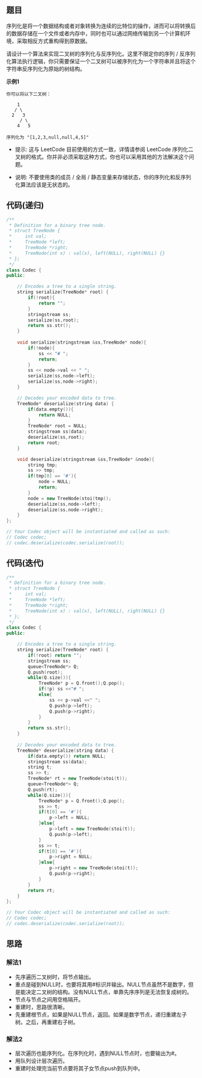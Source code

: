 ## 题目
序列化是将一个数据结构或者对象转换为连续的比特位的操作，进而可以将转换后的数据存储在一个文件或者内存中，同时也可以通过网络传输到另一个计算机环境，采取相反方式重构得到原数据。

请设计一个算法来实现二叉树的序列化与反序列化。这里不限定你的序列 / 反序列化算法执行逻辑，你只需要保证一个二叉树可以被序列化为一个字符串并且将这个字符串反序列化为原始的树结构。

**示例1**
```
你可以将以下二叉树：

    1
   / \
  2   3
     / \
    4   5

序列化为 "[1,2,3,null,null,4,5]"
```
* 提示: 这与 LeetCode 目前使用的方式一致，详情请参阅 LeetCode 序列化二叉树的格式。你并非必须采取这种方式，你也可以采用其他的方法解决这个问题。

* 说明: 不要使用类的成员 / 全局 / 静态变量来存储状态，你的序列化和反序列化算法应该是无状态的。

## 代码(递归)
```C++
/**
 * Definition for a binary tree node.
 * struct TreeNode {
 *     int val;
 *     TreeNode *left;
 *     TreeNode *right;
 *     TreeNode(int x) : val(x), left(NULL), right(NULL) {}
 * };
 */
class Codec {
public:

    // Encodes a tree to a single string.
    string serialize(TreeNode* root) {
        if(!root){
            return "";
        }
        stringstream ss;
        serialize(ss,root);
        return ss.str();
    }
    
    void serialize(stringstream &ss,TreeNode* node){
        if(!node){
            ss << "# ";
            return;
        }
        ss << node->val << " ";
        serialize(ss,node->left);
        serialize(ss,node->right);
    }

    // Decodes your encoded data to tree.
    TreeNode* deserialize(string data) {
        if(data.empty()){
            return NULL;
        }
        TreeNode* root = NULL;
        stringstream ss(data);
        deserialize(ss,root);
        return root;
    }

    void deserialize(stringstream &ss,TreeNode* &node){
        string tmp;
        ss >> tmp;
        if(tmp[0] == '#'){
            node = NULL;
            return;
        }
        node = new TreeNode(stoi(tmp));
        deserialize(ss,node->left);
        deserialize(ss,node->right);
    }
};

// Your Codec object will be instantiated and called as such:
// Codec codec;
// codec.deserialize(codec.serialize(root));
```

## 代码(迭代)
```C++
/**
 * Definition for a binary tree node.
 * struct TreeNode {
 *     int val;
 *     TreeNode *left;
 *     TreeNode *right;
 *     TreeNode(int x) : val(x), left(NULL), right(NULL) {}
 * };
 */
class Codec {
public:

    // Encodes a tree to a single string.
    string serialize(TreeNode* root) {
        if(!root) return "";
        stringstream ss;
        queue<TreeNode*> Q;
        Q.push(root);
        while(Q.size()){
            TreeNode* p = Q.front();Q.pop();
            if(!p) ss <<"# ";
            else{
                ss << p->val <<" ";
                Q.push(p->left);
                Q.push(p->right);
            }
        }
        return ss.str();
    }
    
    // Decodes your encoded data to tree.
    TreeNode* deserialize(string data) {
        if(data.empty()) return NULL;
        stringstream ss(data);
        string t;
        ss >> t;
        TreeNode* rt = new TreeNode(stoi(t));
        queue<TreeNode*> Q;
        Q.push(rt);
        while(Q.size()){
            TreeNode* p = Q.front();Q.pop();
            ss >> t;
            if(t[0] == '#'){
                p->left = NULL;
            }else{
                p->left = new TreeNode(stoi(t));
                Q.push(p->left);
            }
            ss >> t;
            if(t[0] == '#'){
                p->right = NULL;
            }else{
                p->right = new TreeNode(stoi(t));
                Q.push(p->right);
            }
        }
        return rt;
    }
};

// Your Codec object will be instantiated and called as such:
// Codec codec;
// codec.deserialize(codec.serialize(root));
```

## 思路

### 解法1

* 先序遍历二叉树时，将节点输出。
* 重点是碰到NULL时，也要将其用#标识并输出。NULL节点虽然不是数字，但是能决定二叉树的结构。没有NULL节点，单靠先序序列是无法恢复成树的。
* 节点与节点之间用空格隔开。
* 重建时，思路很清晰。
* 先重建根节点，如果是NULL节点，返回。如果是数字节点，递归重建左子树。之后，再重建右子树。

### 解法2


* 层次遍历也能序列化。在序列化时，遇到NULL节点时，也要输出为#。
* 用队列设计层次遍历。
* 重建时处理完当前节点要将其子女节点push到队列中。